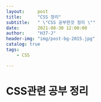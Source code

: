 ```yaml
---
layout:     post
title:      "CSS 정리"
subtitle:   " \"CSS 공부한것 정리 \""
date:       2021-08-30 12:00:00
author:     "H37-J"
header-img: "img/post-bg-2015.jpg"
catalog: true
tags:
    - CSS

---
```


# CSS관련 공부 정리




